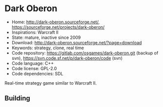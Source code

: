 # Dark Oberon

- Home: http://dark-oberon.sourceforge.net/, https://sourceforge.net/projects/dark-oberon/
- Inspirations: Warcraft II
- State: mature, inactive since 2009
- Download: http://dark-oberon.sourceforge.net/?page=download
- Keywords: strategy, clone, real time
- Code repository: https://gitlab.com/osgames/dark-oberon.git (backup of svn), https://svn.code.sf.net/p/dark-oberon/code (svn)
- Code language: C++
- Code license: GPL-2.0
- Code dependencies: SDL

Real-time strategy game similar to Warcraft II.

## Building
